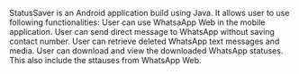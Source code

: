 StatusSaver is an Android application build using Java. It allows user to use following functionalities: 
User can use WhatsaApp Web in the mobile application.
User can send direct message to WhatsApp without saving contact number.
User can retrieve deleted WhatsApp text messages and media.
User can download and view the downloaded WhatsApp statuses.
This also include the sttauses from WhatsApp Web.
